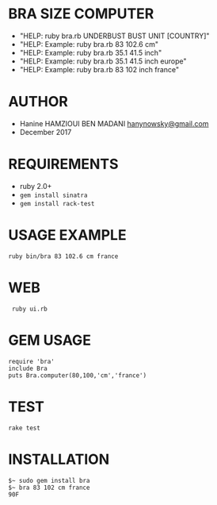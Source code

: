 BRA SIZE COMPUTER
=================
- "HELP: ruby bra.rb UNDERBUST BUST UNIT [COUNTRY]"
- "HELP: Example: ruby bra.rb 83 102.6 cm"
- "HELP: Example: ruby bra.rb 35.1 41.5 inch"
- "HELP: Example: ruby bra.rb 35.1 41.5 inch europe"
- "HELP: Example: ruby bra.rb 83 102 inch france"

AUTHOR
======
- Hanine HAMZIOUI BEN MADANI <hanynowsky@gmail.com>
- December 2017

REQUIREMENTS
===========
- ruby 2.0+
- ```gem install sinatra```
- ```gem install rack-test```

USAGE EXAMPLE
=============
```ruby bin/bra 83 102.6 cm france```

WEB
===
``` ruby ui.rb```

GEM USAGE
========
``` 
require 'bra'
include Bra
puts Bra.computer(80,100,'cm','france')
```

TEST
====
```rake test```

INSTALLATION
============
```
$~ sudo gem install bra
$~ bra 83 102 cm france
90F

```
